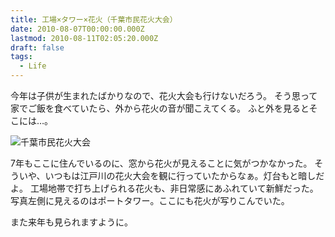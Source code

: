 ```yaml
---
title: 工場×タワー×花火（千葉市民花火大会）
date: 2010-08-07T00:00:00.000Z
lastmod: 2010-08-11T02:05:20.000Z
draft: false
tags:
  - Life
---
```


今年は子供が生まれたばかりなので、花火大会も行けないだろう。 そう思って家でご飯を食べていたら、外から花火の音が聞こえてくる。 ふと外を見るとそこには…。

![千葉市民花火大会](@/assets/flickr/4868672748.jpg "千葉市民花火大会")

7年もここに住んでいるのに、窓から花火が見えることに気がつかなかった。 そういや、いつもは江戸川の花火大会を観に行っていたからなぁ。灯台もと暗しだよ。 工場地帯で打ち上げられる花火も、非日常感にあふれていて新鮮だった。 写真左側に見えるのはポートタワー。ここにも花火が写りこんでいた。

また来年も見られますように。
